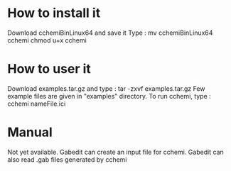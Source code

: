 How to install it 
=================

Download  cchemiBinLinux64 and  save it 
Type :
mv cchemiBinLinux64 cchemi
chmod u+x cchemi

How to user it
==============

Download examples.tar.gz and type : tar -zxvf examples.tar.gz
Few example files  are given in "examples" directory.
To run cchemi, type : cchemi nameFile.ici

Manual
======
Not yet available. Gabedit can create an input file for cchemi. Gabedit can also read .gab  files generated by cchemi

 

